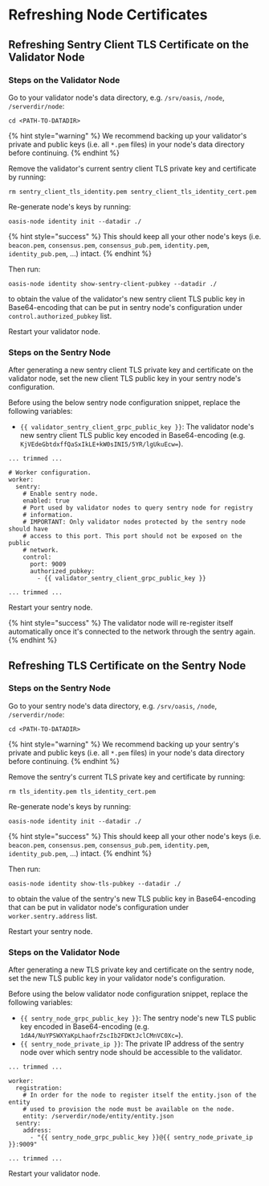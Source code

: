 # Refreshing Node Certificates

## Refreshing Sentry Client TLS Certificate on the Validator Node

### Steps on the Validator Node

Go to your validator node's data directory, e.g. `/srv/oasis`, `/node`, `/serverdir/node`:

```
cd <PATH-TO-DATADIR>
```

{% hint style="warning" %}
We recommend backing up your validator's private and public keys (i.e. all `*.pem` files) in your node's data directory before continuing.
{% endhint %}

Remove the validator's current sentry client TLS private key and certificate by running:

```
rm sentry_client_tls_identity.pem sentry_client_tls_identity_cert.pem
```

Re-generate node's keys by running:

```
oasis-node identity init --datadir ./
```

{% hint style="success" %}
This should keep all your other node's keys (i.e. `beacon.pem`, `consensus.pem`, `consensus_pub.pem`, `identity.pem`, `identity_pub.pem`, ...) intact.
{% endhint %}

Then run:

```
oasis-node identity show-sentry-client-pubkey --datadir ./
```

to obtain the value of the validator's new sentry client TLS public key in Base64-encoding that can be put in sentry node's configuration under `control.authorized_pubkey` list.

Restart your validator node.

### Steps on the Sentry Node

After generating a new sentry client TLS private key and certificate on the validator node, set the new client TLS public key in your sentry node's configuration.

Before using the below sentry node configuration snippet, replace the following variables:

* `{{ validator_sentry_client_grpc_public_key }}`: The validator node's new sentry client TLS public key encoded in Base64-encoding (e.g. `KjVEdeGbtdxffQaSxIkLE+kW0sINI5/5YR/lgUkuEcw=`).

```
... trimmed ...

# Worker configuration.
worker:
  sentry:
    # Enable sentry node.
    enabled: true
    # Port used by validator nodes to query sentry node for registry
    # information.
    # IMPORTANT: Only validator nodes protected by the sentry node should have
    # access to this port. This port should not be exposed on the public
    # network.
    control:
      port: 9009
      authorized_pubkey:
        - {{ validator_sentry_client_grpc_public_key }}

... trimmed ...
```

Restart your sentry node.

{% hint style="success" %}
The validator node will re-register itself automatically once it's connected to the network through the sentry again.
{% endhint %}

## Refreshing TLS Certificate on the Sentry Node

### Steps on the Sentry Node

Go to your sentry node's data directory, e.g. `/srv/oasis`, `/node`, `/serverdir/node`:

```
cd <PATH-TO-DATADIR>
```

{% hint style="warning" %}
We recommend backing up your sentry's private and public keys (i.e. all `*.pem` files) in your node's data directory before continuing.
{% endhint %}

Remove the sentry's current TLS private key and certificate by running:

```
rm tls_identity.pem tls_identity_cert.pem
```

Re-generate node's keys by running:

```
oasis-node identity init --datadir ./
```

{% hint style="success" %}
This should keep all your other node's keys (i.e. `beacon.pem`, `consensus.pem`, `consensus_pub.pem`, `identity.pem`, `identity_pub.pem`, ...) intact.
{% endhint %}

Then run:

```
oasis-node identity show-tls-pubkey --datadir ./
```

to obtain the value of the sentry's new TLS public key in Base64-encoding that can be put in validator node's configuration under `worker.sentry.address` list.

Restart your sentry node.

### Steps on the Validator Node

After generating a new TLS private key and certificate on the sentry node, set the new TLS public key in your validator node's configuration.

Before using the below validator node configuration snippet, replace the following variables:

* `{{ sentry_node_grpc_public_key }}`: The sentry node's new TLS public key encoded in Base64-encoding (e.g. `1dA4/NuYPSWXYaKpLhaofrZscIb2FDKtJclCMnVC0Xc=`).
* `{{ sentry_node_private_ip }}`: The private IP address of the sentry node over which sentry node should be accessible to the validator.

```
... trimmed ...

worker:
  registration:
    # In order for the node to register itself the entity.json of the entity
    # used to provision the node must be available on the node.
    entity: /serverdir/node/entity/entity.json
  sentry:
    address:
      - "{{ sentry_node_grpc_public_key }}@{{ sentry_node_private_ip }}:9009"

... trimmed ...
```

Restart your validator node.
